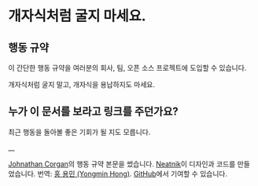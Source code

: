 # 개자식처럼 굴지 마세요.

## 행동 규약

이 간단한 행동 규약을 여러분의 회사, 팀, 오픈 소스 프로젝트에 도입할 수 있습니다.

개자식처럼 굴지 말고, 개자식을 용납하지도 마세요.

## 누가 이 문서를 보라고 링크를 주던가요?

최근 행동을 돌아볼 좋은 기회가 될 지도 모릅니다.

__

[Johnathan Corgan](https://keybase.io/jcorgan)의 행동 규약 본문을 썼습니다. [Neatnik](https://neatnik.net/)이 디자인과 코드를 만들었습니다. 번역: [홍 용민 (Yongmin Hong)](https://revi.omg.lol). [GitHub](https://github.com/neatnik/asshole.fyi)에서 기여할 수 있습니다.
